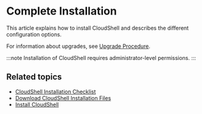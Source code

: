 # Complete Installation

This article explains how to install CloudShell and describes the different configuration options.

For information about upgrades, see [Upgrade Procedure](../upgrade-procedure/index.md).

:::note
Installation of CloudShell requires administrator-level permissions.
:::

## Related topics

- [CloudShell Installation Checklist](./installation-checklist.md)
- [Download CloudShell Installation Files](./download-cloudshell.md)
- [Install CloudShell](./install-cloudshell/index.md)